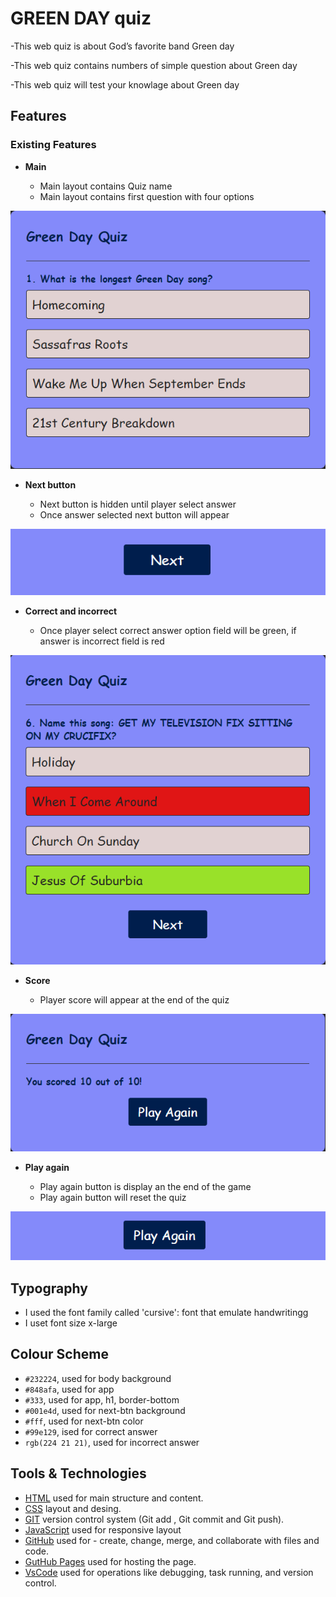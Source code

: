 # GREEN DAY quiz

   -This web quiz is about God’s favorite band Green day

   -This web quiz contains numbers of simple question about Green day

   -This web quiz will test your knowlage about Green day

## Features

### Existing Features

- __Main__

   - Main layout contains Quiz name
   - Main layout contains first question with four options

![MainImage](assets/images/MainImage.png)

- __Next button__

  - Next button is hidden until player select answer
  - Once answer selected next button will appear

![Next](assets/images/Next.png)

- __Correct and incorrect__

  - Once player select correct answer option field will be green, if answer is incorrect field is red
 
![correct-incorrect](assets/images/correct-incorrect.png)

- __Score__

  - Player score will appear at the end of the quiz
 
![Score](assets/images/Score.png)

- __Play again__

   - Play again button is display an the end of the game
   - Play again button will reset the quiz
 
![PlayAgain](assets/images/PlayAgain.png)

## Typography 

   - I used the font family called 'cursive': font that emulate handwritingg
   - I uset font size x-large

## Colour Scheme
  
   - `#232224`, used for body background
   - `#848afa`, used for app
   - `#333`, used for app, h1, border-bottom
   - `#001e4d`, used for next-btn background
   - `#fff`, used for next-btn color
   - `#99e129`, ised for correct answer
   - `rgb(224 21 21)`, used for incorrect answer

## Tools & Technologies
- [HTML](https://en.wikipedia.org/wiki/HTML) used for main structure and content.
- [CSS](https://en.wikipedia.org/wiki/CSS) layout and desing.
- [GIT](https://git-scm.com) version control system (Git add , Git commit and Git push).
- [JavaScript](https://simple.wikipedia.org/wiki/JavaScript) used for responsive layout
- [GitHub](https://github.com) used for - create, change, merge, and collaborate with files and code.
- [GutHub Pages](https://pages.github.com) used for hosting the page.
- [VsCode](https://code.visualstudio.com/) used for operations like debugging, task running, and version control.
    
   



 
 
